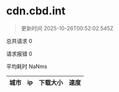 
  # cdn.cbd.int

  > 更新时间 2025-10-26T00:52:02.545Z
  
  总共请求 0

  请求报错 0

  平均耗时 NaNms

|城市|ip|下载大小|速度|
|-----|----------|---|---|

  